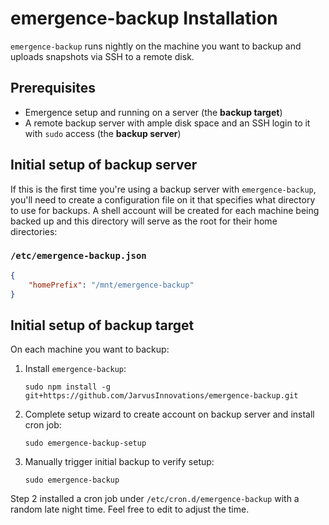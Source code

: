 # emergence-backup Installation

`emergence-backup` runs nightly on the machine you want to backup and uploads snapshots via SSH to a remote disk.

## Prerequisites
- Emergence setup and running on a server (the **backup target**)
- A remote backup server with ample disk space and an SSH login to it with `sudo` access (the **backup server**)

## Initial setup of backup server
If this is the first time you're using a backup server with `emergence-backup`, you'll need to create a configuration file on it that specifies what directory to use for backups. A shell account will be created for each machine being backed up and this directory will serve as the root for their home directories:

### `/etc/emergence-backup.json`
```json
{
	"homePrefix": "/mnt/emergence-backup"
}
```

## Initial setup of backup target
On each machine you want to backup:

1. Install `emergence-backup`:

    `sudo npm install -g git+https://github.com/JarvusInnovations/emergence-backup.git`

2. Complete setup wizard to create account on backup server and install cron job:

    `sudo emergence-backup-setup`

3. Manually trigger initial backup to verify setup:

    `sudo emergence-backup`

Step 2 installed a cron job under `/etc/cron.d/emergence-backup` with a random late night time. Feel free to edit to adjust the time.
